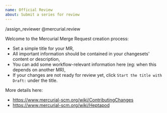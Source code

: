 ```yaml
---
name: Official Review
about: Submit a series for review
---
```


/assign_reviewer @mercurial.review

Welcome to the Mercurial Merge Request creation process:

* Set a simple title for your MR,
* All important information should be contained in your changesets' content or description,
* You can add some workflow-relevant information here (eg: when this depends on another MR),
* If your changes are not ready for review yet, click `Start the title with Draft:` under the title.

More details here:

* https://www.mercurial-scm.org/wiki/ContributingChanges
* https://www.mercurial-scm.org/wiki/Heptapod
